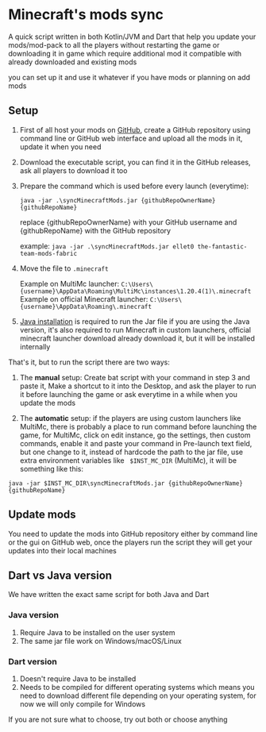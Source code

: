 # Minecraft's mods sync

A quick script written in both Kotlin/JVM and Dart that help you update your mods/mod-pack to all the players without restarting the game or downloading it in game which require additional mod
it compatible with already downloaded and existing mods

you can set up it and use it whatever if you have mods or planning on add mods

## Setup

1. First of all host your mods on [GitHub](https://github.com/), create a GitHub repository using command line or GitHub web interface and upload all the mods in it, update it when you need
2. Download the executable script, you can find it in the GitHub releases, ask all players to download it too
3. Prepare the command which is used before every launch (everytime):

    `java -jar .\syncMinecraftMods.jar {githubRepoOwnerName} {githubRepoName}`
   
    replace {githubRepoOwnerName} with your GitHub username
    and {githubRepoName} with the GitHub repository

    example: `java -jar .\syncMinecraftMods.jar ellet0 the-fantastic-team-mods-fabric`
    
4. Move the file to `.minecraft`
   
    Example on MultiMc launcher: `C:\Users\{username}\AppData\Roaming\MultiMc\instances\1.20.4(1)\.minecraft`
    Example on official Minecraft launcher: `C:\Users\{username}\AppData\Roaming\.minecraft`
5. [Java installation](https://www.oracle.com/java/technologies/javase/jdk17-archive-downloads.html) is required to run the Jar file if you are using the Java version, it's also required to run Minecraft in custom launchers, official minecraft launcher download already download it, but it will be installed internally


That's it, but to run the script there are two ways:

1. The **manual** setup: Create bat script with your command in step 3 and paste it, Make a shortcut to it into the Desktop, and ask the player to
run it before launching the game or ask everytime in a while when you update the mods

2. The **automatic** setup: if the players are using custom launchers like MultiMc, there is probably a place to run command
before launching the game, for MultiMc, click on edit instance, go the settings, then custom commands, enable 
it and paste your command in Pre-launch text field, but one change to it, instead of hardcode the path to the jar file,
use extra environment variables like `
   $INST_MC_DIR` (MultiMc), it will be something like this:

```console
java -jar $INST_MC_DIR\syncMinecraftMods.jar {githubRepoOwnerName} {githubRepoName}
```


## Update mods

You need to update the mods into GitHub repository either by command line or the gui on GitHub web, once the players run 
the script they will get your updates into their local machines

## Dart vs Java version

We have written the exact same script for both Java and Dart

### Java version
1. Require Java to be installed on the user system
2. The same jar file work on Windows/macOS/Linux

### Dart version
1. Doesn't require Java to be installed
2. Needs to be compiled for different operating systems which means you need to download different file depending on your operating system, for now we will only compile for Windows

If you are not sure what to choose, try out both or choose anything